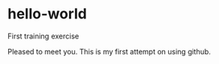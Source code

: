 # hello-world
First training exercise

Pleased to meet you. This is my first attempt on using github.

